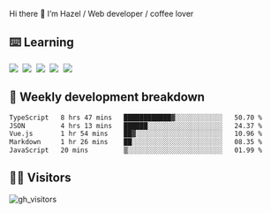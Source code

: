 
Hi there 👋 I’m Hazel / Web developer / coffee lover

## ⌨️ Learning

<samp>
 <a href="https://github.com/vuejs/core"><img src="https://api.iconify.design/logos:vue.svg" /></a>
  <a href="https://github.com/vuejs/core"><img src="https://api.iconify.design/logos:react.svg" /></a>
  <a href="https://github.com/vitejs/vite"><img src="https://api.iconify.design/logos:vitejs.svg" /></a>
  <a href="https://github.com/microsoft/TypeScript"><img src="https://api.iconify.design/logos:typescript-icon.svg" /></a> 
  <a href="https://github.com/unocss/unocss"><img src="https://api.iconify.design/logos:unocss.svg" /></a>
  

</samp>


## 🦀 Weekly development breakdown

<!--START_SECTION:waka-->

```txt
TypeScript   8 hrs 47 mins   ████████████▓░░░░░░░░░░░░   50.70 %
JSON         4 hrs 13 mins   ██████░░░░░░░░░░░░░░░░░░░   24.37 %
Vue.js       1 hr 54 mins    ██▓░░░░░░░░░░░░░░░░░░░░░░   10.96 %
Markdown     1 hr 26 mins    ██░░░░░░░░░░░░░░░░░░░░░░░   08.35 %
JavaScript   20 mins         ▒░░░░░░░░░░░░░░░░░░░░░░░░   01.99 %
```

<!--END_SECTION:waka-->
## 👬🏻 Visitors

![gh_visitors](https://profile-counter.glitch.me/Hazel-Lin/count.svg)

